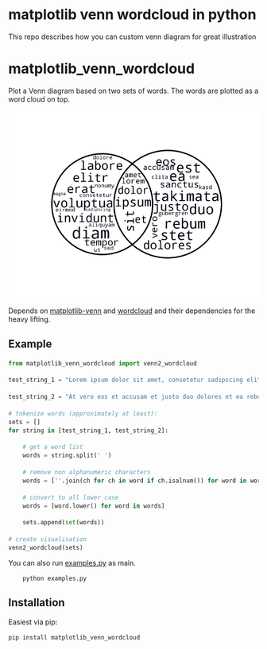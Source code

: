# matplotlib venn wordcloud in python
This repo describes how you can custom venn diagram for great illustration
# matplotlib_venn_wordcloud

Plot a Venn diagram based on two sets of words.
The words are plotted as a word cloud on top.

![alt tag](./ex1.png)

Depends on [matplotlib-venn](https://github.com/konstantint/matplotlib-venn)
and [wordcloud](https://github.com/amueller/word_cloud) and their dependencies for the heavy lifting.

## Example

``` python
from matplotlib_venn_wordcloud import venn2_wordcloud

test_string_1 = "Lorem ipsum dolor sit amet, consetetur sadipscing elitr, sed diam nonumy eirmod tempor invidunt ut labore et dolore magna aliquyam erat, sed diam voluptua."

test_string_2 = "At vero eos et accusam et justo duo dolores et ea rebum. Stet clita kasd gubergren, no sea takimata sanctus est Lorem ipsum dolor sit amet."

# tokenize words (approximately at least):
sets = []
for string in [test_string_1, test_string_2]:

    # get a word list
    words = string.split(' ')

    # remove non alphanumeric characters
    words = [''.join(ch for ch in word if ch.isalnum()) for word in words]

    # convert to all lower case
    words = [word.lower() for word in words]

    sets.append(set(words))

# create visualisation
venn2_wordcloud(sets)
```
You can also run [examples.py](./matplotlib_venn_wordcloud/examples.py) as main.

``` 
    python examples.py
```
## Installation

Easiest via pip:

``` shell
pip install matplotlib_venn_wordcloud
```

